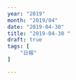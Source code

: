 ```yaml
---
year: "2019"
month: "2019/04"
date: "2019-04-30"
title: "2019-04-30 "
draft: true
tags: [
    "日報"
]

---
```


